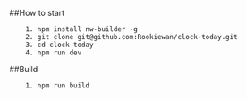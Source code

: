 ##How to start
```
    1. npm install nw-builder -g
    2. git clone git@github.com:Rookiewan/clock-today.git
    3. cd clock-today
    4. npm run dev
```
##Build
```
    1. npm run build